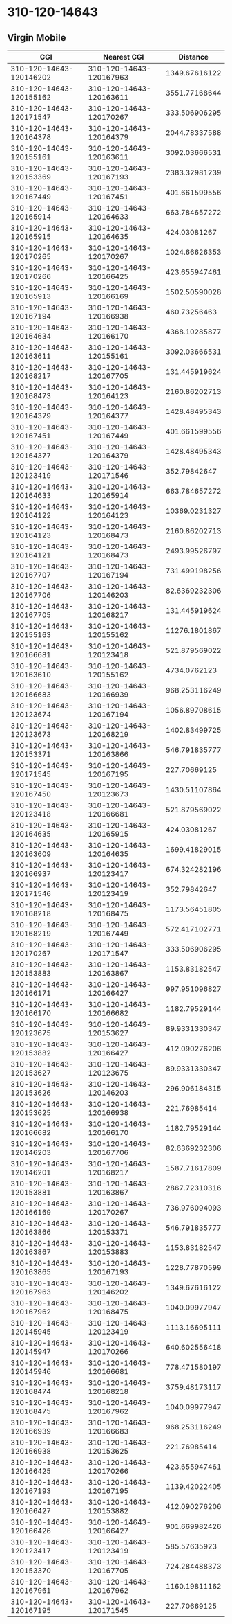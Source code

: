 # 310-120-14643
## Virgin Mobile


| CGI | Nearest CGI | Distance |
|-----|-------------|----------|
| 310-120-14643-120146202 | 310-120-14643-120167963 | 1349.67616122 |
| 310-120-14643-120155162 | 310-120-14643-120163611 | 3551.77168644 |
| 310-120-14643-120171547 | 310-120-14643-120170267 | 333.506906295 |
| 310-120-14643-120164378 | 310-120-14643-120164379 | 2044.78337588 |
| 310-120-14643-120155161 | 310-120-14643-120163611 | 3092.03666531 |
| 310-120-14643-120153369 | 310-120-14643-120167193 | 2383.32981239 |
| 310-120-14643-120167449 | 310-120-14643-120167451 | 401.661599556 |
| 310-120-14643-120165914 | 310-120-14643-120164633 | 663.784657272 |
| 310-120-14643-120165915 | 310-120-14643-120164635 | 424.03081267 |
| 310-120-14643-120170265 | 310-120-14643-120170267 | 1024.66626353 |
| 310-120-14643-120170266 | 310-120-14643-120166425 | 423.655947461 |
| 310-120-14643-120165913 | 310-120-14643-120166169 | 1502.50590028 |
| 310-120-14643-120167194 | 310-120-14643-120166938 | 460.73256463 |
| 310-120-14643-120164634 | 310-120-14643-120166170 | 4368.10285877 |
| 310-120-14643-120163611 | 310-120-14643-120155161 | 3092.03666531 |
| 310-120-14643-120168217 | 310-120-14643-120167705 | 131.445919624 |
| 310-120-14643-120168473 | 310-120-14643-120164123 | 2160.86202713 |
| 310-120-14643-120164379 | 310-120-14643-120164377 | 1428.48495343 |
| 310-120-14643-120167451 | 310-120-14643-120167449 | 401.661599556 |
| 310-120-14643-120164377 | 310-120-14643-120164379 | 1428.48495343 |
| 310-120-14643-120123419 | 310-120-14643-120171546 | 352.79842647 |
| 310-120-14643-120164633 | 310-120-14643-120165914 | 663.784657272 |
| 310-120-14643-120164122 | 310-120-14643-120164123 | 10369.0231327 |
| 310-120-14643-120164123 | 310-120-14643-120168473 | 2160.86202713 |
| 310-120-14643-120164121 | 310-120-14643-120168473 | 2493.99526797 |
| 310-120-14643-120167707 | 310-120-14643-120167194 | 731.499198256 |
| 310-120-14643-120167706 | 310-120-14643-120146203 | 82.6369232306 |
| 310-120-14643-120167705 | 310-120-14643-120168217 | 131.445919624 |
| 310-120-14643-120155163 | 310-120-14643-120155162 | 11276.1801867 |
| 310-120-14643-120166681 | 310-120-14643-120123418 | 521.879569022 |
| 310-120-14643-120163610 | 310-120-14643-120155162 | 4734.0762123 |
| 310-120-14643-120166683 | 310-120-14643-120166939 | 968.253116249 |
| 310-120-14643-120123674 | 310-120-14643-120167194 | 1056.89708615 |
| 310-120-14643-120123673 | 310-120-14643-120168219 | 1402.83499725 |
| 310-120-14643-120153371 | 310-120-14643-120163866 | 546.791835777 |
| 310-120-14643-120171545 | 310-120-14643-120167195 | 227.70669125 |
| 310-120-14643-120167450 | 310-120-14643-120123673 | 1430.51107864 |
| 310-120-14643-120123418 | 310-120-14643-120166681 | 521.879569022 |
| 310-120-14643-120164635 | 310-120-14643-120165915 | 424.03081267 |
| 310-120-14643-120163609 | 310-120-14643-120164635 | 1699.41829015 |
| 310-120-14643-120166937 | 310-120-14643-120123417 | 674.324282196 |
| 310-120-14643-120171546 | 310-120-14643-120123419 | 352.79842647 |
| 310-120-14643-120168218 | 310-120-14643-120168475 | 1173.56451805 |
| 310-120-14643-120168219 | 310-120-14643-120167449 | 572.417102771 |
| 310-120-14643-120170267 | 310-120-14643-120171547 | 333.506906295 |
| 310-120-14643-120153883 | 310-120-14643-120163867 | 1153.83182547 |
| 310-120-14643-120166171 | 310-120-14643-120166427 | 997.951096827 |
| 310-120-14643-120166170 | 310-120-14643-120166682 | 1182.79529144 |
| 310-120-14643-120123675 | 310-120-14643-120153627 | 89.9331330347 |
| 310-120-14643-120153882 | 310-120-14643-120166427 | 412.090276206 |
| 310-120-14643-120153627 | 310-120-14643-120123675 | 89.9331330347 |
| 310-120-14643-120153626 | 310-120-14643-120146203 | 296.906184315 |
| 310-120-14643-120153625 | 310-120-14643-120166938 | 221.76985414 |
| 310-120-14643-120166682 | 310-120-14643-120166170 | 1182.79529144 |
| 310-120-14643-120146203 | 310-120-14643-120167706 | 82.6369232306 |
| 310-120-14643-120146201 | 310-120-14643-120168217 | 1587.71617809 |
| 310-120-14643-120153881 | 310-120-14643-120163867 | 2867.72310316 |
| 310-120-14643-120166169 | 310-120-14643-120170267 | 736.976094093 |
| 310-120-14643-120163866 | 310-120-14643-120153371 | 546.791835777 |
| 310-120-14643-120163867 | 310-120-14643-120153883 | 1153.83182547 |
| 310-120-14643-120163865 | 310-120-14643-120167193 | 1228.77870599 |
| 310-120-14643-120167963 | 310-120-14643-120146202 | 1349.67616122 |
| 310-120-14643-120167962 | 310-120-14643-120168475 | 1040.09977947 |
| 310-120-14643-120145945 | 310-120-14643-120123419 | 1113.16695111 |
| 310-120-14643-120145947 | 310-120-14643-120170266 | 640.602556418 |
| 310-120-14643-120145946 | 310-120-14643-120166681 | 778.471580197 |
| 310-120-14643-120168474 | 310-120-14643-120168218 | 3759.48173117 |
| 310-120-14643-120168475 | 310-120-14643-120167962 | 1040.09977947 |
| 310-120-14643-120166939 | 310-120-14643-120166683 | 968.253116249 |
| 310-120-14643-120166938 | 310-120-14643-120153625 | 221.76985414 |
| 310-120-14643-120166425 | 310-120-14643-120170266 | 423.655947461 |
| 310-120-14643-120167193 | 310-120-14643-120167195 | 1139.42022405 |
| 310-120-14643-120166427 | 310-120-14643-120153882 | 412.090276206 |
| 310-120-14643-120166426 | 310-120-14643-120166427 | 901.669982426 |
| 310-120-14643-120123417 | 310-120-14643-120123419 | 585.57635923 |
| 310-120-14643-120153370 | 310-120-14643-120167705 | 724.284488373 |
| 310-120-14643-120167961 | 310-120-14643-120167962 | 1160.19811162 |
| 310-120-14643-120167195 | 310-120-14643-120171545 | 227.70669125 |
